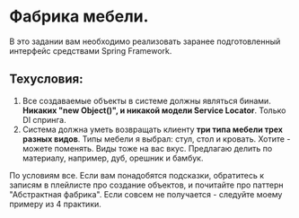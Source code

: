# Фабрика мебели.

В это задании вам необходимо реализовать заранее подготовленный интерфейс средствами Spring Framework.

## Техусловия:
1) Все создаваемые объекты в системе должны являться бинами. **Никаких "new Object()", и никакой модели Service Locator**. Только DI спринга.
2) Система должна уметь возвращать клиенту **три типа мебели трех разных видов**. Типы мебели я выбрал: стул, стол и кровать. Хотите - можете поменять. Виды тоже на вас вкус. Предлагаю делить по материалу, например, дуб, орешник и бамбук.

По условиям все. Если вам понадобятся подсказки, обратитесь к записям в плейлисте про создание объектов, и почитайте про паттерн "Абстрактная фабрика". Если совсем не получается - следуйте моему примеру из 4 практики.
